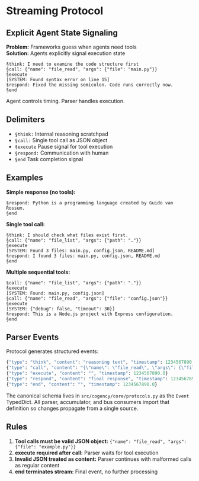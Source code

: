 # Streaming Protocol

## Explicit Agent State Signaling

**Problem:** Frameworks guess when agents need tools  
**Solution:** Agents explicitly signal execution state

```
§think: I need to examine the code structure first
§call: {"name": "file_read", "args": {"file": "main.py"}}
§execute
[SYSTEM: Found syntax error on line 15]
§respond: Fixed the missing semicolon. Code runs correctly now.
§end
```

Agent controls timing. Parser handles execution.

## Delimiters

- `§think:` Internal reasoning scratchpad
- `§call:` Single tool call as JSON object
- `§execute` Pause signal for tool execution
- `§respond:` Communication with human
- `§end` Task completion signal

## Examples

**Simple response (no tools):**
```
§respond: Python is a programming language created by Guido van Rossum.
§end
```

**Single tool call:**
```
§think: I should check what files exist first.
§call: {"name": "file_list", "args": {"path": "."}}
§execute
[SYSTEM: Found 3 files: main.py, config.json, README.md]
§respond: I found 3 files: main.py, config.json, README.md
§end
```

**Multiple sequential tools:**
```
§call: {"name": "file_list", "args": {"path": "."}}
§execute
[SYSTEM: Found: main.py, config.json]
§call: {"name": "file_read", "args": {"file": "config.json"}}
§execute
[SYSTEM: {"debug": false, "timeout": 30}]
§respond: This is a Node.js project with Express configuration.
§end
```

## Parser Events

Protocol generates structured events:

```python
{"type": "think", "content": "reasoning text", "timestamp": 1234567890.0}
{"type": "call", "content": "{\"name\": \"file_read\", \"args\": {\"file\": \"main.py\"}}", "timestamp": 1234567890.0}
{"type": "execute", "content": "", "timestamp": 1234567890.0}
{"type": "respond", "content": "final response", "timestamp": 1234567890.0}
{"type": "end", "content": "", "timestamp": 1234567890.0}
```

The canonical schema lives in `src/cogency/core/protocols.py` as the `Event` TypedDict. All parser, accumulator, and
bus consumers import that definition so changes propagate from a single source.

## Rules

1. **Tool calls must be valid JSON object:** `{"name": "file_read", "args": {"file": "example.py"}}`
2. **execute required after call:** Parser waits for tool execution
3. **Invalid JSON treated as content:** Parser continues with malformed calls as regular content
4. **end terminates stream:** Final event, no further processing
